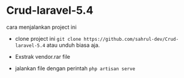 # Crud-laravel-5.4

cara menjalankan project ini

- clone project ini
`git clone https://github.com/sahrul-dev/Crud-laravel-5.4`
atau unduh biasa aja.

- Exstrak vendor.rar file 
- jalankan file dengan perintah `php artisan serve`
